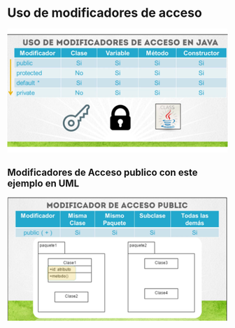  # Uso de modificadores de acceso 
![UsoDeModificadoresDeAcceso](https://github.com/ezequielmariscal/AlmacenamientoImg/blob/main/01%20-%20UsoDeModificadoresAccesoJava.png)
## Modificadores de Acceso publico con este ejemplo en UML
![ModificadoresDeAccesoPublic_con_ejemploUML](https://github.com/ezequielmariscal/AlmacenamientoImg/blob/main/2%20-%20ModoficadoresAccesoPublico.png)